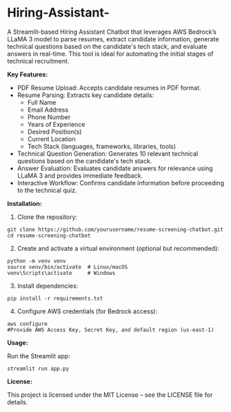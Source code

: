 # Hiring-Assistant-

A Streamlit-based Hiring Assistant Chatbot that leverages AWS Bedrock’s LLaMA 3 model to parse resumes, extract candidate information, generate technical questions based on the candidate's tech stack, and evaluate answers in real-time. This tool is ideal for automating the initial stages of technical recruitment.

**Key Features:**

* PDF Resume Upload: Accepts candidate resumes in PDF format.
* Resume Parsing: Extracts key candidate details:
  - Full Name
  - Email Address
  - Phone Number
  - Years of Experience
  - Desired Position(s)
  - Current Location
  - Tech Stack (languages, frameworks, libraries, tools)
* Technical Question Generation: Generates 10 relevant technical questions based on the candidate's tech stack.
* Answer Evaluation: Evaluates candidate answers for relevance using LLaMA 3 and provides immediate feedback.
* Interactive Workflow: Confirms candidate information before proceeding to the technical quiz.

**Installation:**

1. Clone the repository:
```
git clone https://github.com/yourusername/resume-screening-chatbot.git
cd resume-screening-chatbot
```

2. Create and activate a virtual environment (optional but recommended):
```
python -m venv venv
source venv/bin/activate  # Linux/macOS
venv\Scripts\activate     # Windows
```

3. Install dependencies:
```
pip install -r requirements.txt
```

4. Configure AWS credentials (for Bedrock access):
```
aws configure
#Provide AWS Access Key, Secret Key, and default region (us-east-1)
```

**Usage:**

Run the Streamlit app:
```
streamlit run app.py
```

**License:**

This project is licensed under the MIT License – see the LICENSE file for details.
